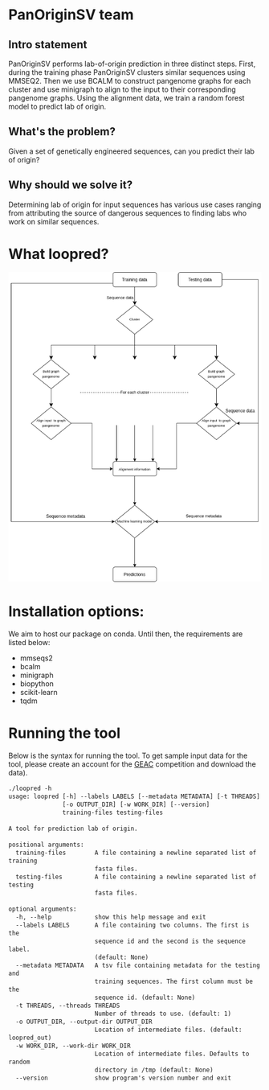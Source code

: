 # PanOriginSV team

## Intro statement
PanOriginSV performs lab-of-origin prediction in three distinct steps. First, during the training phase PanOriginSV clusters similar sequences using MMSEQ2. Then we use BCALM to construct pangenome graphs for each cluster and use minigraph to align to the input to their corresponding pangenome graphs. Using the alignment data, we train a random forest model to predict lab of origin.

## What's the problem?
Given a set of genetically engineered sequences, can you predict their lab of origin?

## Why should we solve it?
Determining lab of origin for input sequences has various use cases ranging from attributing the source of dangerous sequences to finding labs who work on similar sequences.

# What loopred?

![alt text](pipeline.png)


# Installation options:

We aim to host our package on conda. Until then, the requirements are listed below:

* mmseqs2
* bcalm
* minigraph
* biopython
* scikit-learn
* tqdm


# Running the tool

Below is the syntax for running the tool. To get sample input data for the tool, please create an account for the [GEAC](https://www.drivendata.org/competitions/63/genetic-engineering-attribution/) competition and download the data).

```
./loopred -h
usage: loopred [-h] --labels LABELS [--metadata METADATA] [-t THREADS]
               [-o OUTPUT_DIR] [-w WORK_DIR] [--version]
               training-files testing-files

A tool for prediction lab of origin.

positional arguments:
  training-files        A file containing a newline separated list of training
                        fasta files.
  testing-files         A file containing a newline separated list of testing
                        fasta files.

optional arguments:
  -h, --help            show this help message and exit
  --labels LABELS       A file containing two columns. The first is the
                        sequence id and the second is the sequence label.
                        (default: None)
  --metadata METADATA   A tsv file containing metadata for the testing and
                        training sequences. The first column must be the
                        sequence id. (default: None)
  -t THREADS, --threads THREADS
                        Number of threads to use. (default: 1)
  -o OUTPUT_DIR, --output-dir OUTPUT_DIR
                        Location of intermediate files. (default: loopred_out)
  -w WORK_DIR, --work-dir WORK_DIR
                        Location of intermediate files. Defaults to random
                        directory in /tmp (default: None)
  --version             show program's version number and exit
```
